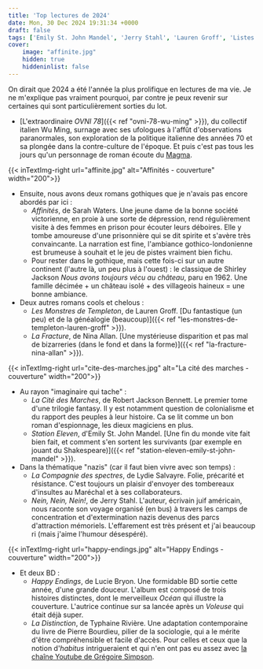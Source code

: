 ```yaml
---
title: 'Top lectures de 2024'
date: Mon, 30 Dec 2024 19:31:34 +0000
draft: false
tags: ['Emily St. John Mandel', 'Jerry Stahl', 'Lauren Groff', 'Listes', 'Lucie Bryon', 'Lydie Salvayre', 'Nina Allan', 'Roman', 'Sarah Waters', 'SFFF', 'Shirley Jackson', 'Typhaine Rivière', 'Wu Ming']
cover: 
    image: "affinite.jpg"
    hidden: true
    hiddeninlist: false
---
```


On dirait que 2024 a été l'année la plus prolifique en lectures de ma vie. Je ne m'explique pas vraiment pourquoi, par contre je peux revenir sur certaines qui sont particulièrement sorties du lot.

*   [L'extraordinaire _OVNI 78_]({{< ref "ovni-78-wu-ming" >}}), du collectif italien Wu Ming, surnage avec ses ufologues à l'affût d'observations paranormales, son exploration de la politique italienne des années 70 et sa plongée dans la contre-culture de l'époque. Et puis c'est pas tous les jours qu'un personnage de roman écoute du [Magma](https://www.youtube.com/watch?v=u8LUKYSJiY4).

{{< inTextImg-right url="affinite.jpg" alt="Affinités - couverture" width="200">}} 

*   Ensuite, nous avons deux romans gothiques que je n'avais pas encore abordés par ici :
    *   _Affinités_, de Sarah Waters. Une jeune dame de la bonne société victorienne, en proie à une sorte de dépression, rend régulièrement visite à des femmes en prison pour écouter leurs déboires. Elle y tombe amoureuse d'une prisonnière qui se dit spirite et s'avère très convaincante. La narration est fine, l'ambiance gothico-londonienne est brumeuse à souhait et le jeu de pistes vraiment bien fichu.
    *   Pour rester dans le gothique, mais cette fois-ci sur un autre continent (l'autre là, un peu plus à l'ouest) : le classique de Shirley Jackson _Nous avons toujours vécu au château_, paru en 1962. Une famille décimée + un château isolé + des villageois haineux = une bonne ambiance.
*   Deux autres romans cools et chelous :
    *   _Les Monstres de Templeton_, de Lauren Groff. [Du fantastique (un peu) et de la généalogie (beaucoup)]({{< ref "les-monstres-de-templeton-lauren-groff" >}}).
    *   _La Fracture_, de Nina Allan. [Une mystérieuse disparition et pas mal de bizarreries (dans le fond et dans la forme)]({{< ref "la-fracture-nina-allan" >}}).

{{< inTextImg-right url="cite-des-marches.jpg" alt="La cité des marches - couverture" width="200">}} 

*   Au rayon "imaginaire qui tache" :
    *   _La Cité des Marches_, de Robert Jackson Bennett. Le premier tome d'une trilogie fantasy. Il y est notamment question de colonialisme et du rapport des peuples à leur histoire. Ca se lit comme un bon roman d'espionnage, les dieux magiciens en plus.
    *   _Station Eleven_, d'Emily St. John Mandel. [Une fin du monde vite fait bien fait, et comment s'en sortent les survivants (par exemple en jouant du Shakespeare)]({{< ref "station-eleven-emily-st-john-mandel" >}}).
*   Dans la thématique "nazis" (car il faut bien vivre avec son temps) :
    *   _La Compagnie des spectres_, de Lydie Salvayre. Folie, précarité et résistance. C'est toujours un plaisir d'envoyer des tombereaux d'insultes au Maréchal et à ses collaborateurs.
    *   _Nein, Nein, Nein!_, de Jerry Stahl. L'auteur, écrivain juif américain, nous raconte son voyage organisé (en bus) à travers les camps de concentration et d'extermination nazis devenus des parcs d'attraction mémoriels. L'effarement est très présent et j'ai beaucoup ri (mais j'aime l'humour désespéré).

{{< inTextImg-right url="happy-endings.jpg" alt="Happy Endings - couverture" width="200">}} 

*   Et deux BD :
    *   _Happy Endings_, de Lucie Bryon. Une formidable BD sortie cette année, d'une grande douceur. L'album est composé de trois histoires distinctes, dont le merveilleux _Océan_ qui illustre la couverture. L'autrice continue sur sa lancée après un _Voleuse_ qui était déjà super.
    *   _La Distinction_, de Typhaine Rivière. Une adaptation contemporaine du livre de Pierre Bourdieu, pilier de la sociologie, qui a le mérite d'être compréhensible et facile d'accès. Pour celles et ceux que la notion d'_habitus_ intrigueraient et qui n'en ont pas eu assez avec [la chaîne Youtube de Grégoire Simpson](https://www.youtube.com/@gregoiresimpson4123).